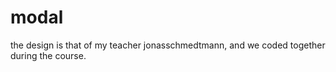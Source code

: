 # modal
the design is that of my teacher jonasschmedtmann, and we coded together during the course.
